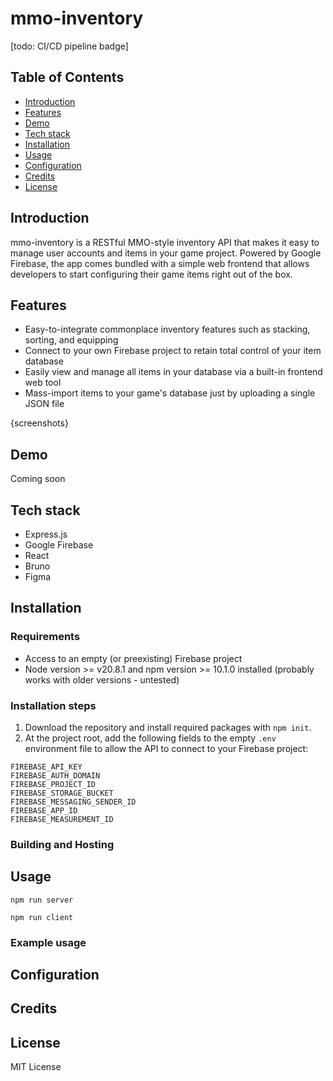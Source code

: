 # mmo-inventory

[todo: CI/CD pipeline badge]


## Table of Contents
- [Introduction](#introduction)
- [Features](#features)
- [Demo](#demo)
- [Tech stack](#tech-stack)
- [Installation](#installation)
- [Usage](#usage)
- [Configuration](#configuration)
- [Credits](#credits)
- [License](#license)

## Introduction

mmo-inventory is a RESTful MMO-style inventory API that makes it easy to manage user accounts and items in your game project. Powered by Google Firebase, the app comes bundled with a simple web frontend that allows developers to start configuring their game items right out of the box.

## Features
- Easy-to-integrate commonplace inventory features such as stacking, sorting, and equipping
- Connect to your own Firebase project to retain total control of your item database
- Easily view and manage all items in your database via a built-in frontend web tool
- Mass-import items to your game's database just by uploading a single JSON file

{screenshots}


## Demo
Coming soon

## Tech stack
- Express.js
- Google Firebase
- React
- Bruno
- Figma

## Installation

### Requirements
- Access to an empty (or preexisting) Firebase project
- Node version >= v20.8.1 and npm version >= 10.1.0 installed (probably works with older versions - untested)

### Installation steps
1. Download the repository and install required packages with `npm init`.
2. At the project root, add the following fields to the empty `.env` environment file to allow the API to connect to your Firebase project:
```
FIREBASE_API_KEY
FIREBASE_AUTH_DOMAIN
FIREBASE_PROJECT_ID
FIREBASE_STORAGE_BUCKET
FIREBASE_MESSAGING_SENDER_ID
FIREBASE_APP_ID
FIREBASE_MEASUREMENT_ID
```

### Building and Hosting

## Usage

`npm run server`

`npm run client`

### Example usage

## Configuration

## Credits


## License
MIT License
